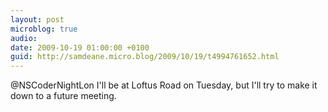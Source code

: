 ```yaml
---
layout: post
microblog: true
audio: 
date: 2009-10-19 01:00:00 +0100
guid: http://samdeane.micro.blog/2009/10/19/t4994761652.html
---
```

@NSCoderNightLon I'll be at Loftus Road on Tuesday, but I'll try to make it down to a future meeting.
